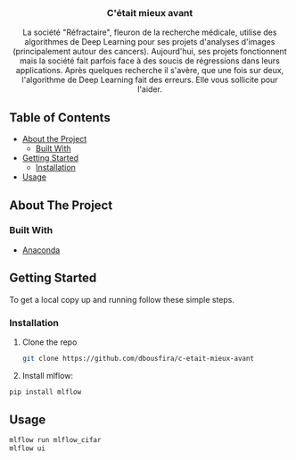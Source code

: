 <!-- PROJECT LOGO -->
<br />
<p align="center">
  <h3 align="center">C'était mieux avant</h3>

  <p align="center">
    La société "Réfractaire", fleuron de la recherche médicale, utilise des algorithmes de Deep Learning pour ses projets d'analyses d'images (principalement autour des cancers). Aujourd'hui, ses projets fonctionnent mais la société fait parfois face à des soucis de régressions dans leurs applications. Après quelques recherche il s'avère, que une fois sur deux, l'algorithme de Deep Learning fait des erreurs. Elle vous sollicite pour l'aider.
  </p>
</p>

<!-- TABLE OF CONTENTS -->
## Table of Contents

* [About the Project](#about-the-project)
  * [Built With](#built-with)
* [Getting Started](#getting-started)
  * [Installation](#installation)
* [Usage](#usage)

<!-- ABOUT THE PROJECT -->
## About The Project

### Built With

* [Anaconda](https://www.anaconda.com/)

<!-- GETTING STARTED -->
## Getting Started

To get a local copy up and running follow these simple steps.

### Installation

1. Clone the repo

    ```sh
    git clone https://github.com/dbousfira/c-etait-mieux-avant
    ```

2. Install mlflow:

```python
pip install mlflow
```

<!-- USAGE EXAMPLES -->
## Usage

```python
mlflow run mlflow_cifar
mlflow ui
```
